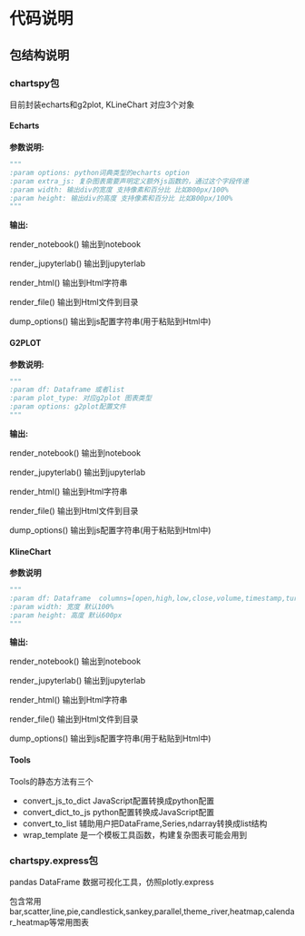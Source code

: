 # 代码说明

## 包结构说明

### chartspy包

目前封装echarts和g2plot, KLineChart 对应3个对象

#### Echarts

**参数说明:**
```python
"""
:param options: python词典类型的echarts option
:param extra_js: 复杂图表需要声明定义额外js函数的，通过这个字段传递
:param width: 输出div的宽度 支持像素和百分比 比如800px/100%
:param height: 输出div的高度 支持像素和百分比 比如800px/100%
"""
```

**输出:**

render_notebook() 输出到notebook

render_jupyterlab() 输出到jupyterlab

render_html() 输出到Html字符串

render_file() 输出到Html文件到目录

dump_options() 输出到js配置字符串(用于粘贴到Html中)

#### G2PLOT

**参数说明:**
```python
"""
:param df: Dataframe 或者list
:param plot_type: 对应g2plot 图表类型
:param options: g2plot配置文件    
"""
```

**输出:**

render_notebook() 输出到notebook

render_jupyterlab() 输出到jupyterlab

render_html() 输出到Html字符串

render_file() 输出到Html文件到目录

dump_options() 输出到js配置字符串(用于粘贴到Html中)

#### KlineChart
**参数说明**
```python
"""
:param df: Dataframe  columns=[open,high,low,close,volume,timestamp,turnover]
:param width: 宽度 默认100%
:param height: 高度 默认600px 
"""
```
**输出:**

render_notebook() 输出到notebook

render_jupyterlab() 输出到jupyterlab

render_html() 输出到Html字符串

render_file() 输出到Html文件到目录

dump_options() 输出到js配置字符串(用于粘贴到Html中)

#### Tools

Tools的静态方法有三个

* convert_js_to_dict JavaScript配置转换成python配置
* convert_dict_to_js python配置转换成JavaScript配置 
* convert_to_list 辅助用户把DataFrame,Series,ndarray转换成list结构
* wrap_template 是一个模板工具函数，构建复杂图表可能会用到

### chartspy.express包

pandas DataFrame 数据可视化工具，仿照plotly.express

包含常用 bar,scatter,line,pie,candlestick,sankey,parallel,theme_river,heatmap,calendar_heatmap等常用图表


